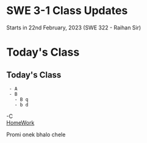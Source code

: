 # SWE 3-1 Class Updates 
 
Starts in 22nd February, 2023 (SWE 322 - Raihan Sir)

# Today's Class
## Today's Class
     - A
     - B
       - B q
       - b d
-C <br>
[HomeWork](https://www.visual-paradigm.com/guide/uml-unified-modeling-language/uml-class-diagram-tutorial/) <br>

<p>
Promi onek bhalo chele
</p>

